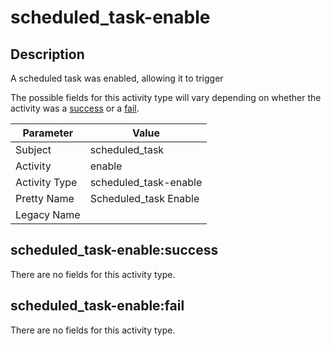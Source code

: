 scheduled_task-enable
=====================

Description
-----------
A scheduled task was enabled, allowing it to trigger

The possible fields for this activity type will vary depending on whether the activity was a [success](#scheduled_task-enablesuccess) or a [fail](#scheduled_task-enablefail).

| Parameter     | Value                 |
| ------------- | --------------------- |
| Subject       | scheduled_task        |
| Activity      | enable                |
| Activity Type | scheduled_task-enable |
| Pretty Name   | Scheduled_task Enable |
| Legacy Name   |                       |

scheduled_task-enable:success
-----------------------------

There are no fields for this activity type.


scheduled_task-enable:fail
--------------------------

There are no fields for this activity type.
